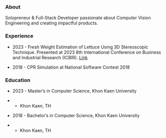 ### About
Solopreneur & Full-Stack Developer passionate about Computer Vision Engineering and creating impactful products.

### Experience

- 2023 - Fresh Weight Estimation of Lettuce Using 3D Stereoscopic Technique. Presented at 2023 8th International Conference on Business and Industrial Research (ICBIR). [Link](https://ieeexplore.ieee.org/document/10147436)

- 2018 - CPR Simulation at National Software Contest 2018

### Education

- 2023 - Master’s in Computer Science, Khon Kaen University
- - Khon Kaen, TH

- 2018 - Bachelor’s in Computer Science, Khon Kaen University
- - Khon Kaen, TH




